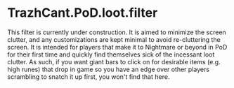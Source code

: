 # TrazhCant.PoD.loot.filter

This filter is currently under construction.  It is aimed to minimize the screen clutter, and any customizations are kept minimal to avoid re-cluttering the screen.
It is intended for players that make it to Nightmare or beyond in PoD for their first time and quickly find themselves sick of the incessant loot clutter.
As such, if you want giant bars to click on for desirable items (e.g. high runes) that drop in game so you have an edge over other players scrambling to snatch it up first,  you won't find that here.
